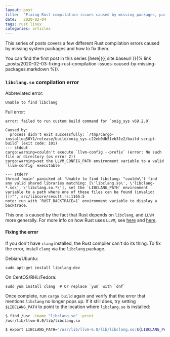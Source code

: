 ```yaml
---
layout: post
title:  "Fixing Rust compilation issues caused by missing packages, part 2"
date:   2020-02-04
tags: rust linux
categories: articles
---
```


This series of posts covers a few different Rust compilation errors caused by missing system packages and how to fix them.

You can find the first post in this series [here]({{ site.baseurl }}{% link _posts/2020-02-03-fixing-rust-compilation-issues-caused-by-missing-packages.markdown %}).

### `libclang.so` compilation error

Abbreviated error:
```
Unable to find libclang
```

Full error:

```
error: failed to run custom build command for `onig_sys v69.2.0`

Caused by:
  process didn't exit successfully: `/tmp/cargo-installuq50Y1/release/build/onig_sys-c22eb0db51eb31e2/build-script-build` (exit code: 101)
--- stdout
cargo:warning=couldn't execute `llvm-config --prefix` (error: No such file or directory (os error 2))
cargo:warning=set the LLVM_CONFIG_PATH environment variable to a valid `llvm-config` executable

--- stderr
thread 'main' panicked at 'Unable to find libclang: "couldn\'t find any valid shared libraries matching: [\'libclang.so\', \'libclang-*.so\', \'libclang.so.*\'], set the `LIBCLANG_PATH` environment variable to a path where one of these files can be found (invalid: [])"', src/libcore/result.rs:1165:5
note: run with `RUST_BACKTRACE=1` environment variable to display a backtrace.
```

This one is caused by the fact that Rust depends on `libclang`, and `LLVM` more generally. For more info on how Rust uses `LLVM`, see [here](https://github.com/rust-lang/llvm-project) and [here](https://www.infoworld.com/article/3247799/what-is-llvm-the-power-behind-swift-rust-clang-and-more.html).

#### Fixing the error

If you don't have `clang` installed, the Rust compiler can't do its thing. To fix the error, install `clang` via the `libclang` package.

Debian/Ubuntu:
```
sudo apt-get install libclang-dev
```

On CentOS/RHL/Fedora:
```
sudo yum install clang  # Or replace `yum` with `dnf`
```

Once complete, run `cargo build` again and verify that the error that mentions `libclang` no longer pops up. If it still does, try setting `$LIBCLANG_PATH` to point to the location where `libclang.so` is installed:

```bash
$ find /usr -iname "libclang.so" -print
/usr/lib/llvm-6.0/lib/libclang.so
```

```bash
$ export LIBCLANG_PATH="/usr/lib/llvm-6.0/lib/libclang.so:${LIBCLANG_PATH}"
```
